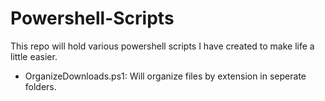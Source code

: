 # Powershell-Scripts
This repo will hold various powershell scripts I have created to make life a little easier.
* OrganizeDownloads.ps1: Will organize files by extension in seperate folders.
